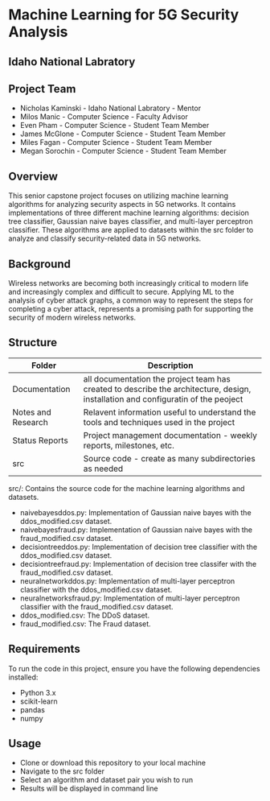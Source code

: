 # Machine Learning for 5G Security Analysis
## Idaho National Labratory

## Project Team
- Nicholas Kaminski  - Idaho National Labratory - Mentor
- Milos Manic - Computer Science - Faculty Advisor
- Even Pham - Computer Science - Student Team Member
- James McGlone - Computer Science - Student Team Member
- Miles Fagan - Computer Science - Student Team Member
- Megan Sorochin - Computer Science - Student Team Member

## Overview
This senior capstone project focuses on utilizing machine learning algorithms for analyzing security aspects in 5G networks. It contains implementations of three different machine learning algorithms: decision tree classifier, Gaussian naive bayes classifier, and multi-layer perceptron classifier. These algorithms are applied to datasets within the src folder to analyze and classify security-related data in 5G networks.
## Background
Wireless networks are becoming both increasingly critical to modern life and increasingly complex and difficult to secure.  Applying ML to the analysis of cyber attack graphs, a common way to represent the steps for completing a cyber attack, represents a promising path for supporting the security of modern wireless networks.

## Structure
| Folder | Description |
|---|---|
| Documentation |  all documentation the project team has created to describe the architecture, design, installation and configuratin of the peoject |
| Notes and Research | Relavent information useful to understand the tools and techniques used in the project |
| Status Reports | Project management documentation - weekly reports, milestones, etc. |
| src | Source code - create as many subdirectories as needed |

src/: Contains the source code for the machine learning algorithms and datasets.
- naivebayesddos.py: Implementation of Gaussian naive bayes with the ddos_modified.csv dataset.
- naivebayesfraud.py: Implementation of Gaussian naive bayes with the fraud_modified.csv dataset.
- decisiontreeddos.py: Implementation of decision tree classifier with the ddos_modified.csv dataset.
- decisiontreefraud.py: Implementation of decision tree classifer with the fraud_modified.csv dataset.
- neuralnetworkddos.py: Implementation of multi-layer perceptron classifier with the ddos_modified.csv dataset.
- neuralnetworksfraud.py: Implementation of multi-layer perceptron classifier with the fraud_modified.csv dataset.
- ddos_modified.csv: The DDoS dataset.
- fraud_modified.csv: The Fraud dataset. 

## Requirements 
To run the code in this project, ensure you have the following dependencies installed:

- Python 3.x
- scikit-learn
- pandas
- numpy

## Usage

- Clone or download this repository to your local machine
- Navigate to the src folder
- Select an algorithm and dataset pair you wish to run
- Results will be displayed in command line
  
